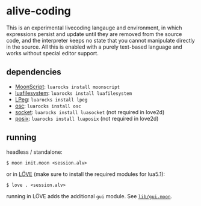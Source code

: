 # alive-coding

This is an experimental livecoding langauge and environment, in which
expressions persist and update until they are removed from the source code, and
the interpreter keeps no state that you cannot manipulate directly in the
source. All this is enabled with a purely text-based language and works without
special editor support.

## dependencies

- [MoonScript][moonscript]: `luarocks install moonscript`
- [luafilesystem][lfs]:     `luarocks install luafilesystem`
- [LPeg][lpeg]:             `luarocks install lpeg`
- [osc][osc]:               `luarocks install osc`
- [socket][socket]:         `luarocks install luasocket` (not required in love2d)
- [posix][posix]:           `luarocks install luaposix` (not required in love2d)

## running

headless / standalone:

    $ moon init.moon <session.alv>

or in [LÖVE][love2d] (make sure to install the required modules for lua5.1):

    $ love . <session.alv>

running in LÖVE adds the additional `gui` module. See [`lib/gui.moon`](lib/gui).

[moonscript]: https://moonscript.org/
[lfs]:        https://keplerproject.github.io/luafilesystem/
[lpeg]:       http://www.inf.puc-rio.br/~roberto/lpeg/
[osc]:        https://github.com/lubyk/osc
[posix]:      https://github.com/luaposix/luaposix
[socket]:     http://w3.impa.br/~diego/software/luasocket/
[love2d]:     https://love2d.org/
